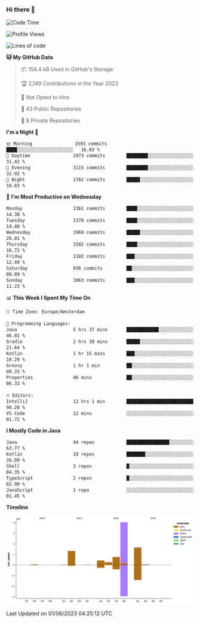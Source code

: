 ### Hi there 👋


<!--START_SECTION:waka-->
![Code Time](http://img.shields.io/badge/Code%20Time-3%2C235%20hrs%206%20mins-blue)

![Profile Views](http://img.shields.io/badge/Profile%20Views-2-blue)

![Lines of code](https://img.shields.io/badge/From%20Hello%20World%20I%27ve%20Written-8.5%20million%20lines%20of%20code-blue)

**🐱 My GitHub Data** 

> 📦 158.4 kB Used in GitHub's Storage 
 > 
> 🏆 2,149 Contributions in the Year 2023
 > 
> 🚫 Not Opted to Hire
 > 
> 📜 43 Public Repositories 
 > 
> 🔑 8 Private Repositories 
 > 
**I'm a Night 🦉** 

```text
🌞 Morning                1593 commits        ████░░░░░░░░░░░░░░░░░░░░░   16.83 % 
🌆 Daytime                2973 commits        ████████░░░░░░░░░░░░░░░░░   31.42 % 
🌃 Evening                3115 commits        ████████░░░░░░░░░░░░░░░░░   32.92 % 
🌙 Night                  1782 commits        █████░░░░░░░░░░░░░░░░░░░░   18.83 % 
```
📅 **I'm Most Productive on Wednesday** 

```text
Monday                   1361 commits        ████░░░░░░░░░░░░░░░░░░░░░   14.38 % 
Tuesday                  1370 commits        ████░░░░░░░░░░░░░░░░░░░░░   14.48 % 
Wednesday                1969 commits        █████░░░░░░░░░░░░░░░░░░░░   20.81 % 
Thursday                 1582 commits        ████░░░░░░░░░░░░░░░░░░░░░   16.72 % 
Friday                   1182 commits        ███░░░░░░░░░░░░░░░░░░░░░░   12.49 % 
Saturday                 936 commits         ██░░░░░░░░░░░░░░░░░░░░░░░   09.89 % 
Sunday                   1063 commits        ███░░░░░░░░░░░░░░░░░░░░░░   11.23 % 
```


📊 **This Week I Spent My Time On** 

```text
🕑︎ Time Zone: Europe/Amsterdam

💬 Programming Languages: 
Java                     5 hrs 37 mins       ████████████░░░░░░░░░░░░░   46.01 % 
Gradle                   2 hrs 38 mins       █████░░░░░░░░░░░░░░░░░░░░   21.64 % 
Kotlin                   1 hr 15 mins        ███░░░░░░░░░░░░░░░░░░░░░░   10.29 % 
Groovy                   1 hr 1 min          ██░░░░░░░░░░░░░░░░░░░░░░░   08.33 % 
Properties               46 mins             ██░░░░░░░░░░░░░░░░░░░░░░░   06.33 % 

🔥 Editors: 
IntelliJ                 12 hrs 1 min        █████████████████████████   98.28 % 
VS Code                  12 mins             ░░░░░░░░░░░░░░░░░░░░░░░░░   01.72 % 
```

**I Mostly Code in Java** 

```text
Java                     44 repos            ████████████████░░░░░░░░░   63.77 % 
Kotlin                   18 repos            ███████░░░░░░░░░░░░░░░░░░   26.09 % 
Shell                    3 repos             █░░░░░░░░░░░░░░░░░░░░░░░░   04.35 % 
TypeScript               2 repos             █░░░░░░░░░░░░░░░░░░░░░░░░   02.90 % 
JavaScript               1 repo              ░░░░░░░░░░░░░░░░░░░░░░░░░   01.45 % 
```



**Timeline**

![Lines of Code chart](https://raw.githubusercontent.com/powercasgamer/powercasgamer/master/assets/bar_graph.png)


 Last Updated on 01/06/2023 04:25:12 UTC
<!--END_SECTION:waka-->
